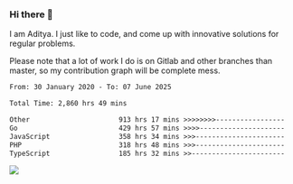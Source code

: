 ### Hi there 👋

I am Aditya. I just like to code, and come up with innovative solutions for regular problems.

Please note that a lot of work I do is on Gitlab and other branches than master, so my contribution graph will be complete mess.

<!--START_SECTION:waka-->

```txt
From: 30 January 2020 - To: 07 June 2025

Total Time: 2,860 hrs 49 mins

Other                      913 hrs 17 mins >>>>>>>>-----------------   31.92 %
Go                         429 hrs 57 mins >>>>---------------------   15.03 %
JavaScript                 358 hrs 34 mins >>>----------------------   12.53 %
PHP                        318 hrs 48 mins >>>----------------------   11.14 %
TypeScript                 185 hrs 32 mins >>-----------------------   06.49 %
```

<!--END_SECTION:waka-->

![](https://komarev.com/ghpvc/?username=BrainBuzzer)
